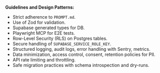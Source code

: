 
**Guidelines and Design Patterns:**
*   Strict adherence to `PROMPT.md`.
*   Use of Zod for validation.
*   Supabase generated types for DB.
*   Playwright MCP for E2E tests.
*   Row-Level Security (RLS) on Postgres tables.
*   Secure handling of `SUPABASE_SERVICE_ROLE_KEY`.
*   Structured logging, audit logs, error handling with Sentry, metrics.
*   Data minimization, access control, consent, retention policies for PII.
*   API rate limiting and throttling.
*   Safe migration practices with schema introspection and dry-runs.
